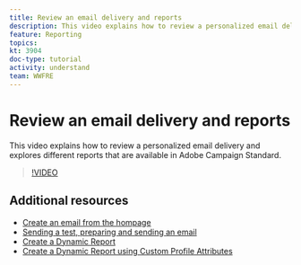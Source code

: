 ```yaml
---
title: Review an email delivery and reports
description: This video explains how to review a personalized email delivery and explores different reports that are available in Adobe Campaign Standard (guides).
feature: Reporting
topics: 
kt: 3904
doc-type: tutorial
activity: understand
team: WWFRE
---
```


# Review an email delivery and reports

This video explains how to review a personalized email delivery and explores different reports that are available in Adobe Campaign Standard.

>[!VIDEO](https://video.tv.adobe.com/v/21389?quality=12)

## Additional resources

* [Create an email from the hompage](/help/guides/communication-channels/email/create-email-from-homepage.md)
* [Sending a test, preparing and sending an email](/help/guides/communication-channels/email/sending-test-preparing-sending-email.md)
* [Create a Dynamic Report](/help/guides/reporting/creating-a-dynamic-report.md)
* [Create a Dynamic Report using Custom Profile Attributes](/help/guides/reporting/custom-profile-attributes-dynamic-reports.md)
